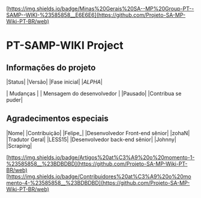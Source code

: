 [https://img.shields.io/badge/Minas%20Gerais%20SA--MP%20Group-PT--SAMP--WIKI-%23585858__E6E6E6](https://github.com/Projeto-SA-MP-Wiki-PT-BR/web)

# PT-SAMP-WIKI Project


## Informações do projeto
|Status|      |Versão|
|Fase inicial|  |*ALPHA*|


| Mudanças | | Mensagem do desenvolvedor |
|Pausado|    |Contribua se puder|

## Agradecimentos especiais
|Nome|   |Contribuição|
|Felipe_|  |Desenvolvedor Front-end sênior|
|zohaN|    |Tradutor Geral|
|LESS15|   |Desenvolvedor back-end sênior|
|Johnny|   |Scraping|

[https://img.shields.io/badge/Artigos%20at%C3%A9%20o%20momento-1-%23585858__%23BDBDBD](https://github.com/Projeto-SA-MP-Wiki-PT-BR/web)
[https://img.shields.io/badge/Contribuidores%20at%C3%A9%20o%20momento-4-%23585858__%23BDBDBD](https://github.com/Projeto-SA-MP-Wiki-PT-BR/web)

